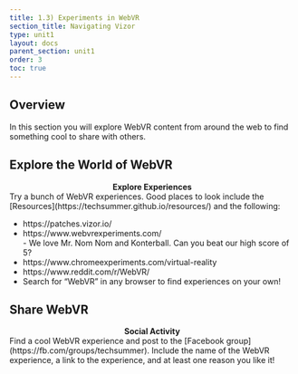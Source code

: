 ```yaml
---
title: 1.3) Experiments in WebVR
section_title: Navigating Vizor
type: unit1
layout: docs
parent_section: unit1
order: 3
toc: true
---
```


## Overview
In this section you will explore WebVR content from around the web to find something cool to share with others.

## Explore the World of WebVR
<div class="alert_green">
  <div style="text-align:center">
  	<strong>Explore Experiences</strong>
  </div> 
  Try a bunch of WebVR experiences. Good places to look include the [Resources](https://techsummer.github.io/resources/) and the following:

  <ul>
  	<li>https://patches.vizor.io/</li>
    <li>https://www.webvrexperiments.com/</li>
    - We love Mr. Nom Nom and Konterball. Can you beat our high score of 5?
  	<li>https://www.chromeexperiments.com/virtual-reality</li>
  	<li>https://www.reddit.com/r/WebVR/</li>
  	<li>Search for “WebVR” in any browser to find experiences on your own!</li>
  </ul>
</div>

## Share WebVR
<div class="alert_green">
  <div style="text-align:center">
  	<strong>Social Activity</strong>
  </div> 
  Find a cool WebVR experience and post to the [Facebook group](https://fb.com/groups/techsummer).  Include the name of the WebVR experience, a link to the experience, and at least one reason you like it!
</div>